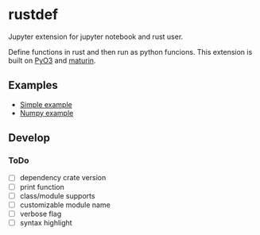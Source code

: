 # rustdef

Jupyter extension for jupyter notebook and rust user.

Define functions in rust and then run as python funcions.
This extension is built on [PyO3](https://github.com/PyO3/pyo3) and
[maturin](https://github.com/PyO3/maturin).

## Examples

- [Simple example](examples/simple.ipynb)
- [Numpy example](examples/numpy.ipynb)

## Develop

### ToDo

- [ ] dependency crate version
- [ ] print function
- [ ] class/module supports
- [ ] customizable module name
- [ ] verbose flag
- [ ] syntax highlight